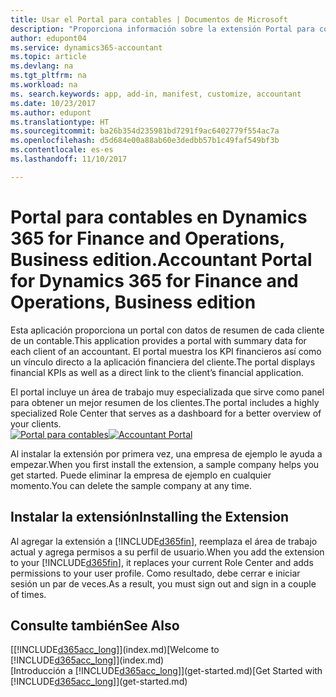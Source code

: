 ```yaml
---
title: Usar el Portal para contables | Documentos de Microsoft
description: "Proporciona información sobre la extensión Portal para contables."
author: edupont04
ms.service: dynamics365-accountant
ms.topic: article
ms.devlang: na
ms.tgt_pltfrm: na
ms.workload: na
ms. search.keywords: app, add-in, manifest, customize, accountant
ms.date: 10/23/2017
ms.author: edupont
ms.translationtype: HT
ms.sourcegitcommit: ba26b354d235981bd7291f9ac6402779f554ac7a
ms.openlocfilehash: d5d684e00a88ab60e3dedbb57b1c49faf549bf3b
ms.contentlocale: es-es
ms.lasthandoff: 11/10/2017

---
```

# <a name="accountant-portal-for-dynamics-365-for-finance-and-operations-business-edition"></a><span data-ttu-id="8ac66-103">Portal para contables en Dynamics 365 for Finance and Operations, Business edition.</span><span class="sxs-lookup"><span data-stu-id="8ac66-103">Accountant Portal for Dynamics 365 for Finance and Operations, Business edition</span></span>
<span data-ttu-id="8ac66-104">Esta aplicación proporciona un portal con datos de resumen de cada cliente de un contable.</span><span class="sxs-lookup"><span data-stu-id="8ac66-104">This application provides a portal with summary data for each client of an accountant.</span></span> <span data-ttu-id="8ac66-105">El portal muestra los KPI financieros así como un vínculo directo a la aplicación financiera del cliente.</span><span class="sxs-lookup"><span data-stu-id="8ac66-105">The portal displays financial KPIs as well as a direct link to the client’s financial application.</span></span>  

<span data-ttu-id="8ac66-106">El portal incluye un área de trabajo muy especializada que sirve como panel para obtener un mejor resumen de los clientes.</span><span class="sxs-lookup"><span data-stu-id="8ac66-106">The portal includes a highly specialized Role Center that serves as a dashboard for a better overview of your clients.</span></span>  
<span data-ttu-id="8ac66-107">[![Portal para contables](./media/accountant-get-started/accountant-dashboard.png)](https://go.microsoft.com/fwlink/?linkid=851257)</span><span class="sxs-lookup"><span data-stu-id="8ac66-107">[![Accountant Portal](./media/accountant-get-started/accountant-dashboard.png)](https://go.microsoft.com/fwlink/?linkid=851257)</span></span>

<span data-ttu-id="8ac66-108">Al instalar la extensión por primera vez, una empresa de ejemplo le ayuda a empezar.</span><span class="sxs-lookup"><span data-stu-id="8ac66-108">When you first install the extension, a sample company helps you get started.</span></span> <span data-ttu-id="8ac66-109">Puede eliminar la empresa de ejemplo en cualquier momento.</span><span class="sxs-lookup"><span data-stu-id="8ac66-109">You can delete the sample company at any time.</span></span>  

## <a name="installing-the-extension"></a><span data-ttu-id="8ac66-110">Instalar la extensión</span><span class="sxs-lookup"><span data-stu-id="8ac66-110">Installing the Extension</span></span>
<span data-ttu-id="8ac66-111">Al agregar la extensión a [!INCLUDE[d365fin](includes/d365fin_md.md)], reemplaza el área de trabajo actual y agrega permisos a su perfil de usuario.</span><span class="sxs-lookup"><span data-stu-id="8ac66-111">When you add the extension to your [!INCLUDE[d365fin](includes/d365fin_md.md)], it replaces your current Role Center and adds permissions to your user profile.</span></span> <span data-ttu-id="8ac66-112">Como resultado, debe cerrar e iniciar sesión un par de veces.</span><span class="sxs-lookup"><span data-stu-id="8ac66-112">As a result, you must sign out and sign in a couple of times.</span></span>  

## <a name="see-also"></a><span data-ttu-id="8ac66-113">Consulte también</span><span class="sxs-lookup"><span data-stu-id="8ac66-113">See Also</span></span>
<span data-ttu-id="8ac66-114">[[!INCLUDE[d365acc_long](includes/d365acc_long_md.md)]](index.md)</span><span class="sxs-lookup"><span data-stu-id="8ac66-114">[Welcome to [!INCLUDE[d365acc_long](includes/d365acc_long_md.md)]](index.md)</span></span>  
<span data-ttu-id="8ac66-115">[Introducción a [!INCLUDE[d365acc_long](includes/d365acc_long_md.md)]](get-started.md)</span><span class="sxs-lookup"><span data-stu-id="8ac66-115">[Get Started with [!INCLUDE[d365acc_long](includes/d365acc_long_md.md)]](get-started.md)</span></span>  

